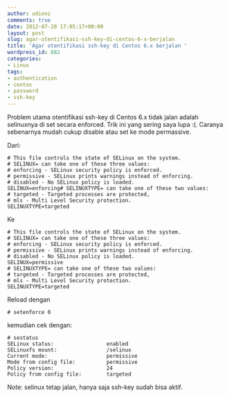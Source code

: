 ```yaml
---
author: udienz
comments: true
date: 2012-07-20 17:05:17+00:00
layout: post
slug: agar-otentifikasi-ssh-key-di-centos-6-x-berjalan
title: 'Agar otentifikasi ssh-key di Centos 6.x berjalan '
wordpress_id: 682
categories:
- Linux
tags:
- authentication
- centos
- password
- ssh-key
---
```


Problem utama otentifikasi ssh-key di Centos 6.x tidak jalan adalah selinuxnya di set secara enforced. Trik ini yang sering saya lupa :(. Caranya sebenarnya mudah cukup disable atau set ke mode permassive.

Dari:

    
    # This file controls the state of SELinux on the system.
    # SELINUX= can take one of these three values:
    # enforcing - SELinux security policy is enforced.
    # permissive - SELinux prints warnings instead of enforcing.
    # disabled - No SELinux policy is loaded.
    SELINUX=enforcing# SELINUXTYPE= can take one of these two values:
    # targeted - Targeted processes are protected,
    # mls - Multi Level Security protection.
    SELINUXTYPE=targeted


Ke

    
    # This file controls the state of SELinux on the system.
    # SELINUX= can take one of these three values:
    # enforcing - SELinux security policy is enforced.
    # permissive - SELinux prints warnings instead of enforcing.
    # disabled - No SELinux policy is loaded.
    SELINUX=permissive
    # SELINUXTYPE= can take one of these two values:
    # targeted - Targeted processes are protected,
    # mls - Multi Level Security protection.
    SELINUXTYPE=targeted


Reload dengan

    
    # setenforce 0


kemudian cek dengan:

    
    # sestatus 
    SELinux status:                 enabled
    SELinuxfs mount:                /selinux
    Current mode:                   permissive
    Mode from config file:          permissive
    Policy version:                 24
    Policy from config file:        targeted


Note: selinux tetap jalan, hanya saja ssh-key sudah bisa aktif.
